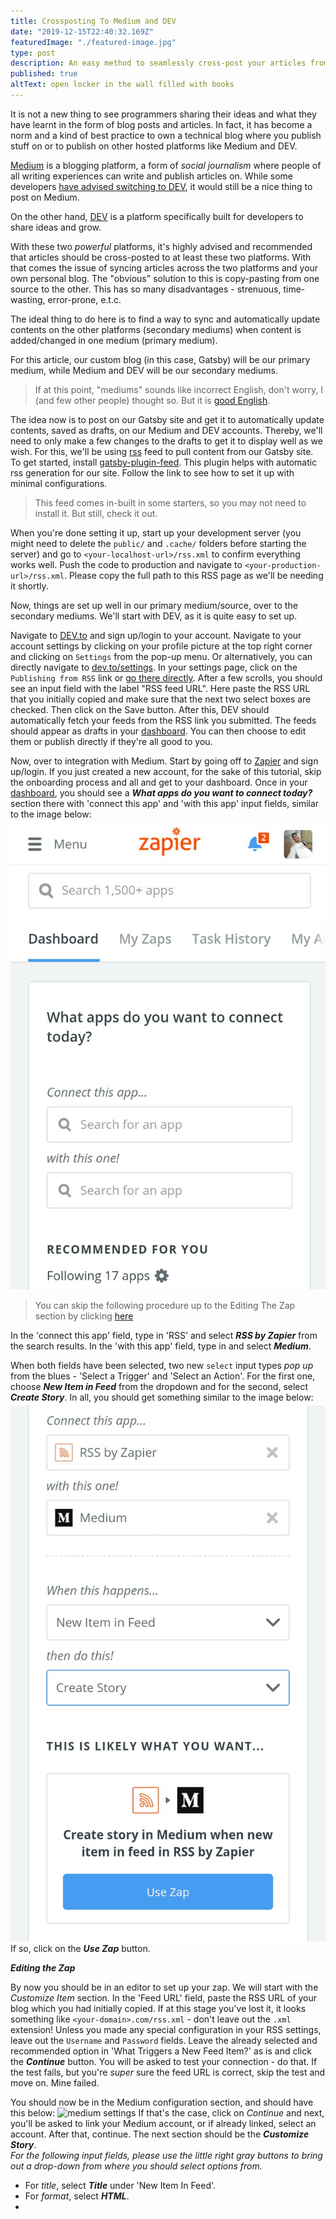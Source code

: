 ```yaml
---
title: Crossposting To Medium and DEV
date: "2019-12-15T22:40:32.169Z"
featuredImage: "./featured-image.jpg"
type: post
description: An easy method to seamlessly cross-post your articles from your blog to Medium and Dev.to
published: true
altText: open locker in the wall filled with books
---
```


It is not a new thing to see programmers sharing their ideas and what they have learnt in the form of blog posts and articles. In fact, it has become a norm and a kind of best practice to own a technical blog where you publish stuff on or to publish on other hosted platforms like Medium and DEV.

[Medium](https://medium.com) is a blogging platform, a form of _social journalism_ where people of all writing experiences can write and publish articles on. While some developers [have advised switching to DEV](https://dev.to/devteam/medium-was-never-meant-to-be-a-part-of-the-developer-ecosystem-25a0), it would still be a nice thing to post on Medium.

On the other hand, [DEV](https://dev.to) is a platform specifically built for developers to share ideas and grow. 

With these two _powerful_ platforms, it's highly advised and recommended that articles should be cross-posted to at least these two platforms. With that comes the issue of syncing articles across the two platforms and your own personal blog. The "obvious" solution to this is copy-pasting from one source to the other. This has so many disadvantages - strenuous, time-wasting, error-prone, e.t.c.

The ideal thing to do here is to find a way to sync and automatically update contents on the other platforms (secondary mediums) when content is added/changed in one medium (primary medium).

For this article, our custom blog (in this case, Gatsby) will be our primary medium, while Medium and DEV will be our secondary mediums.

>If at this point, "mediums" sounds like incorrect English, don't worry, I (and few other people) thought so. But it is [good English](https://www.google.com/url?sa=t&source=web&rct=j&url=https://www.thoughtco.com/media-medium-and-mediums-1689581&ved=2ahUKEwjx_bPRlJTkAhWnUhUIHeTwAaEQFjACegQIDxAJ&usg=AOvVaw0m4UmqIG2eE8etmCNImn36).

The idea now is to post on our Gatsby site and get it to automatically update contents, saved as drafts, on our Medium and DEV accounts. Thereby, we'll need to only make a few changes to the drafts to get it to display well as we wish. For this, we'll be using [rss](https://www.google.com/url?sa=t&source=web&rct=j&url=https://en.m.wikipedia.org/wiki/RSS&ved=2ahUKEwi73uvflZTkAhWZSBUIHTyGBS0QmhMwDHoECAsQBA&usg=AOvVaw0WbOFtq1fycUIvflxz5eeN) feed to pull content from our Gatsby site. To get started, install [gatsby-plugin-feed](https://www.google.com/url?sa=t&source=web&rct=j&url=https://www.gatsbyjs.org/packages/gatsby-plugin-feed/&ved=2ahUKEwiIyKX4lZTkAhUuVBUIHbx0BjoQFjAAegQIBhAC&usg=AOvVaw0gsBypv8Vfk4rU5gp8F8OI). This plugin helps with automatic rss generation for our site. Follow the link to see how to set it up with minimal configurations.
>This feed comes in-built in some starters, so you may not need to install it. But still, check it out.

When you're done setting it up, start up your development server (you might need to delete the `public/` and `.cache/` folders before starting the server) and go to `<your-localhost-url>/rss.xml` to confirm everything works well. Push the code to production and navigate to `<your-production-url>/rss.xml`. Please copy the full path to this RSS page as we'll be needing it shortly.

Now, things are set up well in our primary medium/source, over to the secondary mediums. We'll start with DEV, as it is quite easy to set up.

Navigate to [DEV.to](https://dev.to) and sign up/login to your account. Navigate to your account settings by clicking on your profile picture at the top right corner and clicking on `Settings` from the pop-up menu. Or alternatively, you can directly navigate to [dev.to/settings](https://dev.to/settings). In your settings page, click on the `Publishing from RSS` link or [go there directly](https://dev.to/settings/publishing-from-rss).
After a few scrolls, you should see an input field with the label "RSS feed URL". Here paste the RSS URL that you initially copied and make sure that the next two select boxes are checked. Then click on the Save button. After this, DEV should automatically fetch your feeds from the RSS link you submitted. The feeds should appear as drafts in your [dashboard](https://dev.to/dashboard).
You can then choose to edit them or publish directly if they're all good to you.

Now, over to integration with Medium.
Start by going off to [Zapier](https://zapier.com) and sign up/login. If you just created a new account, for the sake of this tutorial, skip the onboarding process and all and get to your dashboard. Once in your [dashboard](https://zapier.com/app/dashboard), you should see a ***What apps do you want to connect today?*** section there with 'connect this app' and 'with this app' input fields, similar to the image below:
![zapier dashboard](pic1.jpg)
> You can skip the following procedure up to the Editing The Zap section by clicking [here](https://zapier.com/app/editor?referrer=member-home-make-a-zap-redesign&create=true&template__0__selected_api=RSSAPI&template__0__type_of=read&template__0__action=new_feed&template__1__selected_api=MediumCLIAPI@1.0.0&template__1__type_of=write&template__1__action=post&template__0__title=Create%20story%20in%20Medium%20when%20new%20item%20in%20feed%20in%20RSS%20by%20Zapier)

In the 'connect this app' field, type in 'RSS' and select ***RSS by Zapier*** from the search results.
In the 'with this app' field, type in and select ***Medium***.

When both fields have been selected, two new `select` input types _pop up_ from the blues - 'Select a Trigger' and 'Select an Action'. For the first one, choose ***New Item in Feed*** from the dropdown and for the second, select ***Create Story***. In all, you should get something similar to the image below:
![selected apps and actions](pic2.jpg)
If so, click on the ***Use Zap*** button.

***Editing the Zap***

By now you should be in an editor to set up your zap.
We will start with the *Customize Item* section. In the 'Feed URL' field, paste the RSS URL of your blog which you had initially copied. If at this stage you've lost it, it looks something like `<your-domain>.com/rss.xml` - don't leave out the `.xml` extension!
Unless you made any special configuration in your RSS settings, leave out the `Username` and `Password` fields. Leave the already selected and recommended option in 'What Triggers a New Feed Item?' as is and click the ***Continue*** button. You will be asked to test your connection - do that. If the test fails, but you're _super_ sure the feed URL is correct, skip the test and move on. Mine failed. 

You should now be in the Medium configuration section, and should have this below:
![medium settings](pic3.jgp)
If that's the case, click on *Continue* and next, you'll be asked to link your Medium account, or if already linked, select an account. After that, continue. The next section should be the ***Customize Story***. 
<br/>
_For the following input fields, please use the little right gray buttons to bring out a drop-down from where you should select options from._
<br/>
- For *title*, select ***Title*** under 'New Item In Feed'.
- For *format*, select ***HTML***.
- 
